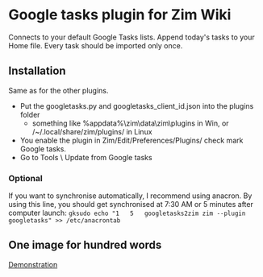 # Google tasks plugin for Zim Wiki
Connects to your default Google Tasks lists. Append today's tasks to your Home file. Every task should be imported only once.

## Installation
Same as for the other plugins.
* Put the googletasks.py and googletasks_client_id.json into the plugins folder
  * something like %appdata%\zim\data\zim\plugins in Win, or /~/.local/share/zim/plugins/ in Linux
* You enable the plugin in Zim/Edit/Preferences/Plugins/ check mark Google tasks.
* Go to Tools \ Update from Google tasks

### Optional
If you want to synchronise automatically, I recommend using anacron. By using this line, you should get synchronised at 7:30 AM or 5 minutes after computer launch: 
```gksudo echo "1	5	googletasks2zim	zim --plugin googletasks" >> /etc/anacrontab```


## One image for hundred words
[Demonstration](example.png)
